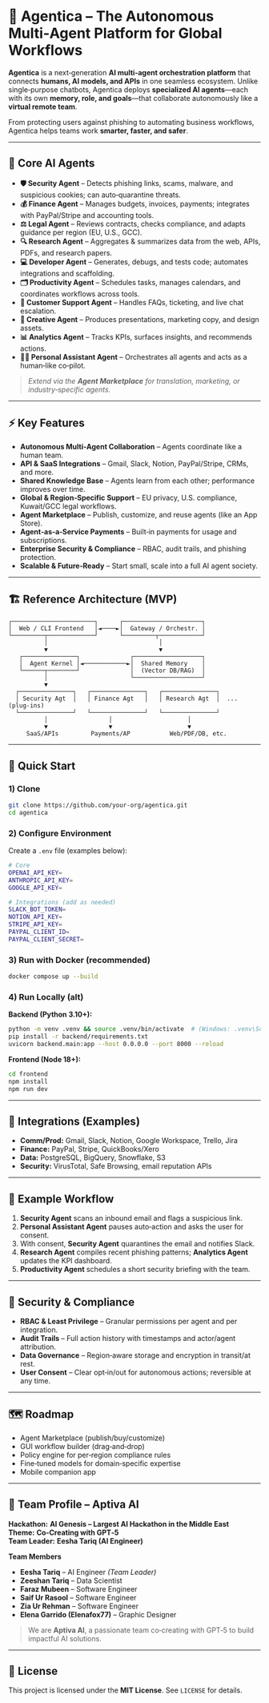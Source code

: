 # 🚀 Agentica – The Autonomous Multi‑Agent Platform for Global Workflows

**Agentica** is a next‑generation **AI multi‑agent orchestration platform** that connects **humans, AI models, and APIs** in one seamless ecosystem. Unlike single‑purpose chatbots, Agentica deploys **specialized AI agents**—each with its own **memory, role, and goals**—that collaborate autonomously like a **virtual remote team**.

From protecting users against phishing to automating business workflows, Agentica helps teams work **smarter, faster, and safer**.

---

## 🧠 Core AI Agents

- **🛡️ Security Agent** – Detects phishing links, scams, malware, and suspicious cookies; can auto‑quarantine threats.  
- **💰 Finance Agent** – Manages budgets, invoices, payments; integrates with PayPal/Stripe and accounting tools.  
- **⚖️ Legal Agent** – Reviews contracts, checks compliance, and adapts guidance per region (EU, U.S., GCC).  
- **🔍 Research Agent** – Aggregates & summarizes data from the web, APIs, PDFs, and research papers.  
- **💻 Developer Agent** – Generates, debugs, and tests code; automates integrations and scaffolding.  
- **🗂️ Productivity Agent** – Schedules tasks, manages calendars, and coordinates workflows across tools.  
- **🤝 Customer Support Agent** – Handles FAQs, ticketing, and live chat escalation.  
- **🎨 Creative Agent** – Produces presentations, marketing copy, and design assets.  
- **📊 Analytics Agent** – Tracks KPIs, surfaces insights, and recommends actions.  
- **🧑‍💼 Personal Assistant Agent** – Orchestrates all agents and acts as a human‑like co‑pilot.

> *Extend via the **Agent Marketplace** for translation, marketing, or industry‑specific agents.*

---

## ⚡ Key Features

- **Autonomous Multi‑Agent Collaboration** – Agents coordinate like a human team.  
- **API & SaaS Integrations** – Gmail, Slack, Notion, PayPal/Stripe, CRMs, and more.  
- **Shared Knowledge Base** – Agents learn from each other; performance improves over time.  
- **Global & Region‑Specific Support** – EU privacy, U.S. compliance, Kuwait/GCC legal workflows.  
- **Agent Marketplace** – Publish, customize, and reuse agents (like an App Store).  
- **Agent‑as‑a‑Service Payments** – Built‑in payments for usage and subscriptions.  
- **Enterprise Security & Compliance** – RBAC, audit trails, and phishing protection.  
- **Scalable & Future‑Ready** – Start small, scale into a full AI agent society.

---

## 🏗️ Reference Architecture (MVP)

```
┌───────────────────────┐      ┌──────────────────────┐
│  Web / CLI Frontend   │◄────►│  Gateway / Orchestr. │
└─────────┬─────────────┘      └─────────┬────────────┘
          │                               │
          ▼                               ▼
   ┌───────────────┐              ┌───────────────────┐
   │  Agent Kernel │◄────────────►│  Shared Memory    │
   └──────┬────────┘              │  (Vector DB/RAG)  │
          │                       └───────────────────┘
          ▼
  ┌───────────────┐   ┌───────────────┐   ┌───────────────┐
  │ Security Agt  │   │ Finance Agt   │   │ Research Agt  │  ... (plug‑ins)
  └───────────────┘   └───────────────┘   └───────────────┘
          │                 │                     │
          ▼                 ▼                     ▼
     SaaS/APIs         Payments/AP           Web/PDF/DB, etc.
```

---

## 🚀 Quick Start

### 1) Clone
```bash
git clone https://github.com/your-org/agentica.git
cd agentica
```

### 2) Configure Environment
Create a `.env` file (examples below):
```bash
# Core
OPENAI_API_KEY=
ANTHROPIC_API_KEY=
GOOGLE_API_KEY=

# Integrations (add as needed)
SLACK_BOT_TOKEN=
NOTION_API_KEY=
STRIPE_API_KEY=
PAYPAL_CLIENT_ID=
PAYPAL_CLIENT_SECRET=
```

### 3) Run with Docker (recommended)
```bash
docker compose up --build
```

### 4) Run Locally (alt)
**Backend (Python 3.10+):**
```bash
python -m venv .venv && source .venv/bin/activate  # (Windows: .venv\Scripts\activate)
pip install -r backend/requirements.txt
uvicorn backend.main:app --host 0.0.0.0 --port 8000 --reload
```

**Frontend (Node 18+):**
```bash
cd frontend
npm install
npm run dev
```

---

## 🧩 Integrations (Examples)

- **Comm/Prod:** Gmail, Slack, Notion, Google Workspace, Trello, Jira  
- **Finance:** PayPal, Stripe, QuickBooks/Xero  
- **Data:** PostgreSQL, BigQuery, Snowflake, S3  
- **Security:** VirusTotal, Safe Browsing, email reputation APIs

---

## 🧪 Example Workflow

1. **Security Agent** scans an inbound email and flags a suspicious link.  
2. **Personal Assistant Agent** pauses auto‑action and asks the user for consent.  
3. With consent, **Security Agent** quarantines the email and notifies Slack.  
4. **Research Agent** compiles recent phishing patterns; **Analytics Agent** updates the KPI dashboard.  
5. **Productivity Agent** schedules a short security briefing with the team.

---

## 🔐 Security & Compliance

- **RBAC & Least Privilege** – Granular permissions per agent and per integration.  
- **Audit Trails** – Full action history with timestamps and actor/agent attribution.  
- **Data Governance** – Region‑aware storage and encryption in transit/at rest.  
- **User Consent** – Clear opt‑in/out for autonomous actions; reversible at any time.

---

## 🗺️ Roadmap

- Agent Marketplace (publish/buy/customize)  
- GUI workflow builder (drag‑and‑drop)  
- Policy engine for per‑region compliance rules  
- Fine‑tuned models for domain‑specific expertise  
- Mobile companion app

---

## 👥 Team Profile – Aptiva AI

**Hackathon:** **AI Genesis – Largest AI Hackathon in the Middle East**  
**Theme:** **Co‑Creating with GPT‑5**  
**Team Leader:** **Eesha Tariq (AI Engineer)**  

**Team Members**
- **Eesha Tariq** – AI Engineer *(Team Leader)*  
- **Zeeshan Tariq** – Data Scientist  
- **Faraz Mubeen** – Software Engineer  
- **Saif Ur Rasool** – Software Engineer  
- **Zia Ur Rehman** – Software Engineer  
- **Elena Garrido (Elenafox77)** – Graphic Designer  

> We are **Aptiva AI**, a passionate team co‑creating with GPT‑5 to build impactful AI solutions.

---

## 📄 License

This project is licensed under the **MIT License**. See `LICENSE` for details.
